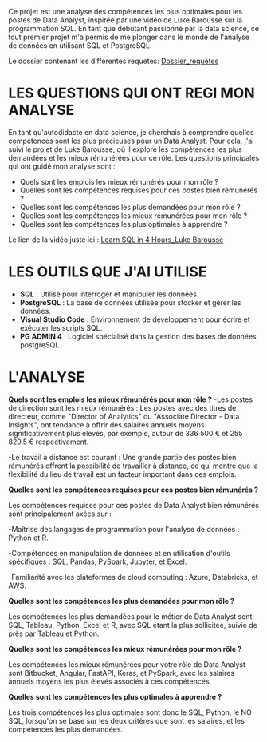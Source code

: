 Ce projet est une analyse des compétences les plus optimales pour les postes de Data Analyst, inspirée par une vidéo de Luke Barousse sur la programmation SQL. En tant que débutant passionné par la data science, ce tout premier projet m'a permis de me plonger dans le monde de l'analyse de données en utilisant SQL et PostgreSQL.

Le dossier contenant les différentes requetes:
[Dossier_requetes](/Dossier_requetes/)


# LES QUESTIONS QUI ONT REGI MON ANALYSE
En tant qu'autodidacte en data science, je cherchais à comprendre quelles compétences sont les plus précieuses pour un Data Analyst. Pour cela, j'ai suivi le projet de Luke Barousse, où il explore les compétences les plus demandées et les mieux rémunérées pour ce rôle. Les questions principales qui ont guidé mon analyse sont :

* Quels sont les emplois les mieux rémunérés pour mon rôle ?
* Quelles sont les compétences requises pour ces postes bien rémunérés ?
* Quelles sont les compétences les plus demandées pour mon rôle ?
* Quelles sont les compétences les mieux rémunérées pour mon rôle ?
* Quelles sont les compétences les plus optimales à apprendre ?

Le lien de la vidéo juste ici : [Learn SQL in 4 Hours_Luke Barousse](https://youtu.be/7mz73uXD9DA?si=H0q6x9tu6w5nA3jO)

# LES OUTILS QUE J'AI UTILISE
* **SQL** : Utilisé pour interroger et manipuler les données.
* **PostgreSQL** : La base de données utilisée pour stocker et gérer les données.
* **Visual Studio Code** : Environnement de développement pour écrire et exécuter les scripts SQL.
* **PG ADMIN 4** : Logiciel spécialisé dans la gestion des bases de données postgreSQL.

# L'ANALYSE
**Quels sont les emplois les mieux rémunérés pour mon rôle ?**
-Les postes de direction sont les mieux rémunérés :
Les postes avec des titres de directeur, comme "Director of Analytics" ou "Associate Director - Data Insights", ont tendance à offrir des salaires annuels moyens significativement plus élevés, par exemple, autour de 336 500 € et 255 829,5 € respectivement.

-Le travail à distance est courant :
Une grande partie des postes bien rémunérés offrent la possibilité de travailler à distance, ce qui montre que la flexibilité du lieu de travail est un facteur important dans ces emplois.

**Quelles sont les compétences requises pour ces postes bien rémunérés ?**

Les compétences requises pour ces postes de Data Analyst bien rémunérés sont principalement axées sur :

-Maîtrise des langages de programmation pour l'analyse de données : Python et R.

-Compétences en manipulation de données et en utilisation d'outils spécifiques : SQL, Pandas, PySpark, Jupyter, et Excel.

-Familiarité avec les plateformes de cloud computing : Azure, Databricks, et AWS.

**Quelles sont les compétences les plus demandées pour mon rôle ?**

Les compétences les plus demandées pour le métier de Data Analyst sont SQL, Tableau, Python, Excel et R, avec SQL étant la plus sollicitée, suivie de près par Tableau et Python.

**Quelles sont les compétences les mieux rémunérées pour mon rôle ?**

Les compétences les mieux rémunérées pour votre rôle de Data Analyst sont Bitbucket, Angular, FastAPI, Keras, et PySpark, avec les salaires annuels moyens les plus élevés associés à ces compétences.

**Quelles sont les compétences les plus optimales à apprendre ?**

Les trois compétences les plus optimales sont donc le SQL, Python, le NO SQL, lorsqu'on se base sur les deux critères que sont les salaires, et les compétences les plus demandées.





